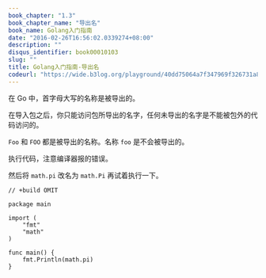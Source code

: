 ```yaml
---
book_chapter: "1.3"
book_chapter_name: "导出名"
book_name: Golang入门指南
date: "2016-02-26T16:56:02.0339274+08:00"
description: ""
disqus_identifier: book00010103
slug: ""
title: Golang入门指南-导出名
codeurl: "https://wide.b3log.org/playground/40dd75064a7f347969f326731a895ae9.go"
---
```





在 Go 中，首字母大写的名称是被导出的。

在导入包之后，你只能访问包所导出的名字，任何未导出的名字是不能被包外的代码访问的。

`Foo` 和 `FOO` 都是被导出的名称。名称 `foo` 是不会被导出的。

执行代码，注意编译器报的错误。

然后将 `math.pi` 改名为 `math.Pi` 再试着执行一下。

```
// +build OMIT

package main

import (
	"fmt"
	"math"
)

func main() {
	fmt.Println(math.pi)
}

```

